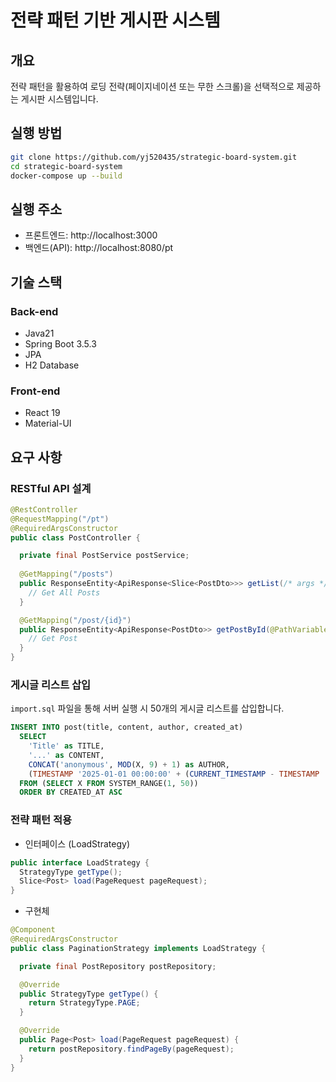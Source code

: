 # 전략 패턴 기반 게시판 시스템

## 개요

전략 패턴을 활용하여 로딩 전략(페이지네이션 또는 무한 스크롤)을 선택적으로 제공하는 게시판 시스템입니다.

## 실행 방법

```bash
git clone https://github.com/yj520435/strategic-board-system.git
cd strategic-board-system
docker-compose up --build
```

## 실행 주소

* 프론트엔드: http://localhost:3000
* 백엔드(API): http://localhost:8080/pt

## 기술 스택

### Back-end

* Java21
* Spring Boot 3.5.3
* JPA
* H2 Database

### Front-end

* React 19
* Material-UI

## 요구 사항

### RESTful API 설계

```java
@RestController
@RequestMapping("/pt")
@RequiredArgsConstructor
public class PostController {

  private final PostService postService;
  
  @GetMapping("/posts")
  public ResponseEntity<ApiResponse<Slice<PostDto>>> getList(/* args */) {
    // Get All Posts
  }

  @GetMapping("/post/{id}")
  public ResponseEntity<ApiResponse<PostDto>> getPostById(@PathVariable("id") Long id) {
    // Get Post
  }
}
```

### 게시글 리스트 삽입

`import.sql` 파일을 통해 서버 실행 시 50개의 게시글 리스트를 삽입합니다.

```sql
INSERT INTO post(title, content, author, created_at)
  SELECT
    'Title' as TITLE,
    '...' as CONTENT,
    CONCAT('anonymous', MOD(X, 9) + 1) as AUTHOR,
    (TIMESTAMP '2025-01-01 00:00:00' + (CURRENT_TIMESTAMP - TIMESTAMP '2025-01-01 00:00:00') * RAND()) AS CREATED_AT
  FROM (SELECT X FROM SYSTEM_RANGE(1, 50))
  ORDER BY CREATED_AT ASC
```

### 전략 패턴 적용

* 인터페이스 (LoadStrategy)

```java
public interface LoadStrategy {
  StrategyType getType();
  Slice<Post> load(PageRequest pageRequest);
}
```

* 구현체

```java
@Component
@RequiredArgsConstructor
public class PaginationStrategy implements LoadStrategy {

  private final PostRepository postRepository;

  @Override
  public StrategyType getType() {
    return StrategyType.PAGE;
  }

  @Override
  public Page<Post> load(PageRequest pageRequest) {
    return postRepository.findPageBy(pageRequest);
  }
}
```
